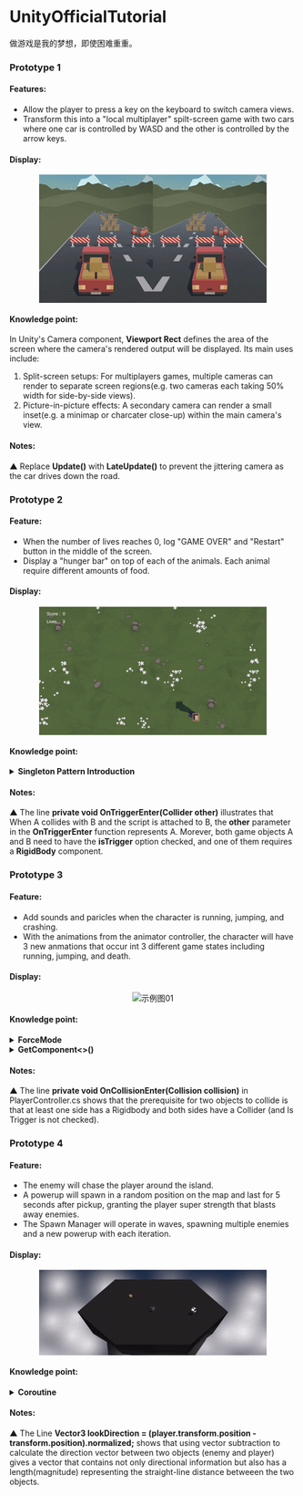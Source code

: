 # UnityOfficialTutorial
做游戏是我的梦想，即使困难重重。

### Prototype 1

#### Features: 
- Allow the player to press a key on the keyboard to switch camera views.
- Transform this into a "local multiplayer" spilt-screen game with two cars where one car is controlled by WASD and the other is controlled by the arrow keys.

#### Display:
<div style="display: flex; justify-content: center; align-items: center">
<img src="media/Prototype_1.gif" alt="示例图01">
</div>

#### Knowledge point:
In Unity's Camera component, <b>Viewport Rect</b> defines the area of the screen where the camera's rendered output will be displayed.
Its main uses include:
1. Split-screen setups: For multiplayers games, multiple cameras can render to separate screen regions(e.g. two cameras each taking 50% width for side-by-side views).
2. Picture-in-picture effects: A secondary camera can render a small inset(e.g. a minimap or charcater close-up) within the main camera's view.
#### Notes:
▲ Replace <b>Update()</b> with <b>LateUpdate()</b> to prevent the jittering camera as the car drives down the road.

### Prototype 2

#### Feature:
- When the number of lives reaches 0, log "GAME OVER" and "Restart" button in the middle of the screen.
- Display a "hunger bar" on top of each of the animals. Each animal require different amounts of food.

#### Display:
<div style="display: flex; justify-content: center; align-items: center">
<img src="media/Prototype_2.gif" alt="示例图01">
</div>

#### Knowledge point:
<details>
<summary><b>Singleton Pattern Introduction</b></summary>

The line <b>public static GameManager Instance;</b> in GameManager.cs &nbsp;is a common implementation of the <b>Singleton Pattern（单例模式）</b> in game development.

The Singleton Pattern is a design patter that ensures a class has only one instance throughout the entire application and provides a global access point to that instance.

In games, certain core manager classes(like GameManager, UI Manager, AudioManager) need to be accessible globally and should have only one instance to prevent state conflicts.

<b>Props:</b>
- Global access point makes it easy to call from anywhere.
- Ensures onlu one instance exists, preventing state conflicts.

<b>Cons:</b>
- Overuse can lead to high code coupling（耦合）
- May hide dependencies between classes
- Can make unit testing more difficult
</details>

#### Notes:
▲ The line <b>private void OnTriggerEnter(Collider other)</b> illustrates that When A collides with B and the script is attached to B, the <b>other</b> parameter in the <b>OnTriggerEnter</b> function represents A. Morever, both game objects A and B need to have the <b>isTrigger</b> option checked, and one of them requires a <b>RigidBody</b> component.

### Prototype 3

#### Feature:
- Add sounds and paricles when the character is running, jumping, and crashing.
- With the animations from the animator controller, the character will have 3 new anmations that occur int 3 different game states including running, jumping, and death.

#### Display:
<div style="display: flex; justify-content: center; align-items: center">
<img src="media/Prototype_3.gif" alt="示例图01">
</div>

#### Knowledge point:
<details>
<summary><b>ForceMode</b></summary>
ForceMode is an <b>enum</b> in Unity that determines how force is applied to a <b>RigidBody</b> via the <b>AddForce()</b> method. The 4 Types of ForceMode:

<b>1. ForceMode.Force (Default)</b>

Applies a continuous force. Best for simulating sustained forces like thrusters, wind, or custom gravity.

<b>2. ForceMode.Impluse</b>

Applies an instantaneous impulse. Best for simulating sudden impacts like jumps, collisions, or bullet hits.

<b>3. ForceMode.VelocityChange</b>

Directly modifies velocity. Best for precise velocity control, such as teleport-like movement or forced knockback.

<b>4. ForceMode.Acceleration</b>

Applies continuous acceleration. Best for simulating mass-agnostic acceleration, like spaceship thrust in zero-gravity.

</details>

<details>
<summary><b>GetComponent<>()</b></summary>

All components attached to a GameObject are stored in a tightly packed, linear array within the native(C++) memory managed by the Unity engine.<i>[The core part of the Unity engine is written in C++, which directly manages the computer's "native memory"].</i>

a navie <b>GetComponent<>()</b> operation would work like searching Array.This native approach has a time complexity of <b>O(n)</b>.

Unity does not use the naive approach for every call. It employs optimizations. leading to two primary execution paths:
1. The Fast Path: the engine knows the typical location or has a precomputed lookup key (like a hash) for these critcial components. This allows it to find them in near-constant time, <b>O(1)</b>, bypassing the need for a full array iteration（迭代）.
2. The Slow Path: It resembles the linear iteration process described above. However, Unity applies optimizations: 
- <b>Type Caching: </b>After the first successful <b>GetComponent<<none>MyCustomScript>() </b> call, the engine may cache the reference to that component type on that specific GameObject. Subsequent calls for the same type can then be served from the cache, making them much faster.<i>[Like Cache ?]</i>

- <b>Important Note:</b> This cache is per-type, not per-variable. Calling <b>GetComponent<<none>MyCustomScript>() </b>from two different scripts will likely hit the cache on the second call.
</details>

#### Notes:

▲ The line <b>private void OnCollisionEnter(Collision collision)</b> in PlayerController.cs shows that the prerequisite for two objects to collide is that at least one side has a Rigidbody and both sides have a Collider (and Is Trigger is not checked). 

### Prototype 4

#### Feature:
- The enemy will chase the player around the island.
- A powerup will spawn in a random position on the map and last for 5 seconds after pickup, granting the player super strength that blasts away enemies.
- The Spawn Manager will operate in waves, spawning multiple enemies and a new powerup with each iteration.

#### Display:
<div style="display: flex; justify-content: center; align-items: center">
<img src="media/Prototype_4.gif" alt="示例图01">
</div>

#### Knowledge point:
<details>
<summary><b>Coroutine</b></summary>
Coroutines in Unity are specialized functions that can pause execution at specific points and resume later, making theme ideal for handling phased logic or delayed actions.

1. <b>The Nature of Coroutines: Iterator-Based State Machines</b>

    Coroutines are fundamentally built on Csharp's <b>IEnumerator</b> interface, functioning as pausable, resumable state machines:
    
    The <b>IEnumerator</b> interface has two critical members:
    
    - <b>object Current:</b> Returns the element at the current iteration position.
    - <b>bool MoveNext():</b> Advances the iterator to the next state; returns true if there's more to process, false when finished. 

    When a coroutine reached <b>yield return</b>: 1. It pauses execution of the current method. 2. It records the current execution position (context). 3. It returns control to the Unity Engine. 4. It resumes from the paused position once specific conditions are met.

2. <b>Relationship with the Main Thread</b>

    Coroutines do not create new threads; all code run on the main thread. Thus, time-consuming operations(such as complex calculations) within a coroutine will still block the main thread, causing stutters.

    The Unity engine checks the status of all active coroutines at specific points each frame(e.g., after <b>Update</b> and before <b>LateUpdate</b>).If resumption conditions are met(e.g., <b>yield return null</b> waiting for the next frame), the coroutine's remaining code continues executing.

3. <b>Key Differences between Threads and Coroutines</b>

    |      Differences      |      Thread      |      Coroutine      |
    | --------------------- | ---------------- | -------------------- |
    | Scheduling Method     | Kernel-level Preemptive (The OS forcibly allocates CPU resources, e.g., switching threads every 10ms) | User-level Cooperative (Coroutines decide when to yield CPU on their own, e.g., yielding when encountering IO blocking) |
    | Context Switch Overhead | High (Needs to enter kernel mode, save/restore thread context, and perform security checks) | Low (User-mode switch, only saves the coroutine’s "execution progress" such as the current line of code and variable values) |
    | Resource Footprint | Large (A single thread occupies several MBs of memory); a process can have at most a few thousand threads | Extremely small (A single coroutine occupies several KBs of memory); a single thread can host tens of thousands or even hundreds of thousands of coroutines |
    | Applicable Scenarios | CPU-intensive tasks (e.g., complex algorithms), I/O-intensive tasks (but with low efficiency) | I/O-intensive tasks (e.g., API calls, database queries, file reading/writing) |

4. <b>yield return Type</b>
    - yield return null: Pauses for one frame and resumes after Update and before LateUpdate
    - yield return new WaitForSeconds(): Pauses for a specified duration.
    - yield return new WaitForEndOfFrame(): Pauses until the end of the current frame.
    - yield return new WaitForFixedUpdate(): Pauses until the next FixedUpdate executioon
    - yield return StartCoroutine(AnotherCoroutine()): Pauses the current coroutine and resumes only after another coroutine finishes executing.
    - yield return www/yield return unityWebRequest: Pauses until a network request completes.

5. <b>Methods for "Starting and Stopping" Coroutines</b>

    <b>Starting Coroutines</b>: Can only be done via the <b>MonoBehaviour</b> method <b>StartCoroutine()</b>, with two calling styles:

    - Start without references: <b>StartCoroutine(MyCoroutine())</b> (cannot stop individually; only <b>StopAllCoroutines()</b> works).
    - Start with reference: <b>Coroutine coroutineRef = StartCoroutine(MyCoroutine())</b> (can stop the specific coroutine via <b>StopCoroutine(coroutineRef)</b>—more flexible).

    <b>Stopping Coroutines</b>: 

    - StopCoroutine(coroutineRef)
    - StopCoroutine("MyCoroutine")
    - StopAllCoroutines()
    - Hidden Rule: If the MonoBehaviour hosting the coroutine is destroyed (Destroy(gameObject)), all its unfinished coroutines will stop automatically. However, if the coroutine contains logic that "accesses destroyed objects," null reference errors may still occur—always check if the object is alive inside the coroutine.
    
</details>

#### Notes:

▲ The Line <b>Vector3 lookDirection = (player.transform.position - transform.position).normalized;</b> shows that using vector subtraction to calculate the direction vector between two objects (enemy and player) gives a vector that contains not only directional information but also has a length(magnitude) representing the straight-line distance betweeen the two objects.